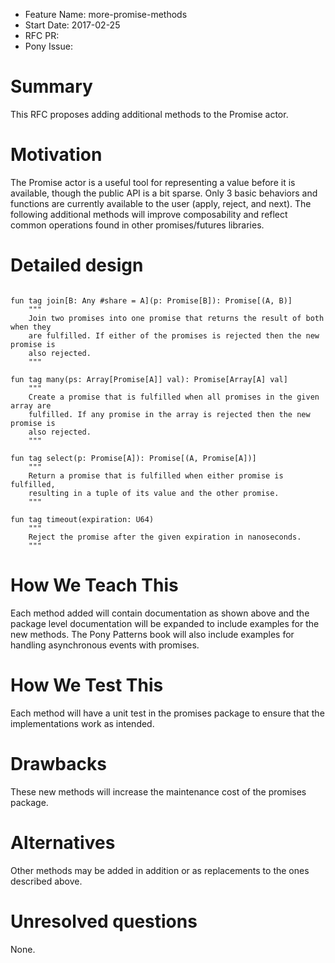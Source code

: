 - Feature Name: more-promise-methods
- Start Date: 2017-02-25
- RFC PR: 
- Pony Issue: 

# Summary

This RFC proposes adding additional methods to the Promise actor.

# Motivation

The Promise actor is a useful tool for representing a value before it is available, though the public API is a bit sparse. Only 3 basic behaviors and functions are currently available to the user (apply, reject, and next). The following additional methods will improve composability and reflect common operations found in other promises/futures libraries.

# Detailed design

```pony

fun tag join[B: Any #share = A](p: Promise[B]): Promise[(A, B)]
	"""
	Join two promises into one promise that returns the result of both when they
	are fulfilled. If either of the promises is rejected then the new promise is
	also rejected.
	"""

fun tag many(ps: Array[Promise[A]] val): Promise[Array[A] val]
	"""
	Create a promise that is fulfilled when all promises in the given array are
	fulfilled. If any promise in the array is rejected then the new promise is
	also rejected.
	"""

fun tag select(p: Promise[A]): Promise[(A, Promise[A])]
	"""
	Return a promise that is fulfilled when either promise is fulfilled,
	resulting in a tuple of its value and the other promise.
	"""

fun tag timeout(expiration: U64)
	"""
	Reject the promise after the given expiration in nanoseconds.
	"""

```

# How We Teach This

Each method added will contain documentation as shown above and the package level documentation will be expanded to include examples for the new methods. The Pony Patterns book will also include examples for handling asynchronous events with promises.

# How We Test This

Each method will have a unit test in the promises package to ensure that the implementations work as intended.

# Drawbacks

These new methods will increase the maintenance cost of the promises package.

# Alternatives

Other methods may be added in addition or as replacements to the ones described above.

# Unresolved questions

None.
